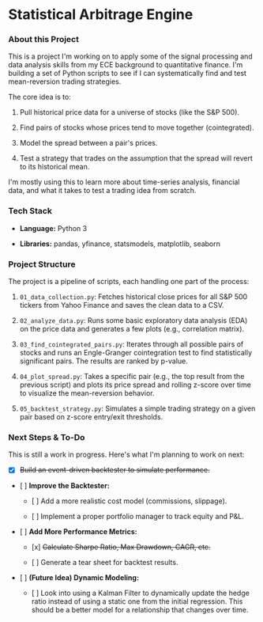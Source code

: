 # Statistical Arbitrage Engine

### About this Project

This is a project I'm working on to apply some of the signal processing and data analysis skills from my ECE background to quantitative finance. I'm building a set of Python scripts to see if I can systematically find and test mean-reversion trading strategies.

The core idea is to:

1. Pull historical price data for a universe of stocks (like the S&P 500).

2. Find pairs of stocks whose prices tend to move together (cointegrated).

3. Model the spread between a pair's prices.

4. Test a strategy that trades on the assumption that the spread will revert to its historical mean.

I'm mostly using this to learn more about time-series analysis, financial data, and what it takes to test a trading idea from scratch.

### Tech Stack

* **Language:** Python 3

* **Libraries:** pandas, yfinance, statsmodels, matplotlib, seaborn

### Project Structure

The project is a pipeline of scripts, each handling one part of the process:

1. `01_data_collection.py`: Fetches historical close prices for all S&P 500 tickers from Yahoo Finance and saves the clean data to a CSV.

2. `02_analyze_data.py`: Runs some basic exploratory data analysis (EDA) on the price data and generates a few plots (e.g., correlation matrix).

3. `03_find_cointegrated_pairs.py`: Iterates through all possible pairs of stocks and runs an Engle-Granger cointegration test to find statistically significant pairs. The results are ranked by p-value.

4. `04_plot_spread.py`: Takes a specific pair (e.g., the top result from the previous script) and plots its price spread and rolling z-score over time to visualize the mean-reversion behavior.

5. `05_backtest_strategy.py`: Simulates a simple trading strategy on a given pair based on z-score entry/exit thresholds.

### Next Steps & To-Do

This is still a work in progress. Here's what I'm planning to work on next:

* [x] ~~Build an event-driven backtester to simulate performance.~~
* \[ \] **Improve the Backtester:**

  * \[ \] Add a more realistic cost model (commissions, slippage).

  * \[ \] Implement a proper portfolio manager to track equity and P&L.

* \[ \] **Add More Performance Metrics:**

  * \[x] ~~Calculate Sharpe Ratio, Max Drawdown, CAGR, etc.~~

  * \[ \] Generate a tear sheet for backtest results.

* \[ \] **(Future Idea) Dynamic Modeling:**

  * \[ \] Look into using a Kalman Filter to dynamically update the hedge ratio instead of using a static one from the initial regression. This should be a better model for a relationship that changes over time.